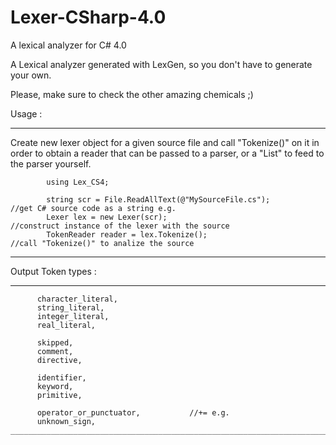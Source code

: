 # Lexer-CSharp-4.0
A lexical analyzer for C# 4.0

A Lexical analyzer generated with LexGen, so you don't have to generate your own.

Please, make sure to check the other amazing chemicals ;)

Usage :
___________________________________________________________________________________________________________________________
Create new lexer object for a given source file
and call "Tokenize()" on it in order to obtain a reader that 
can be passed to a parser, or a "List<Token>" to feed to the parser yourself.

            using Lex_CS4;
            
            string scr = File.ReadAllText(@"MySourceFile.cs");          //get C# source code as a string e.g.
            Lexer lex = new Lexer(scr);                                 //construct instance of the lexer with the source
            TokenReader reader = lex.Tokenize();                        //call "Tokenize()" to analize the source
___________________________________________________________________________________________________________________________

Output Token types :
___________________________________________________________________________________________________________________________
          character_literal,
          string_literal,
          integer_literal,
          real_literal,

          skipped,
          comment,
          directive,

          identifier,
          keyword,
          primitive,

          operator_or_punctuator,			//+= e.g.
          unknown_sign, ___________________________________________________________________________________________________________________________
